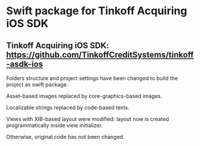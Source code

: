 # Swift package for Tinkoff Acquiring iOS SDK

## Tinkoff Acquiring iOS SDK: https://github.com/TinkoffCreditSystems/tinkoff-asdk-ios

Folders structure and project settings have been changed to build the project as swift package.

Asset-based images replaced by core-graphics-based images.

Localizable strings replaced by code-based texts.

Views with XIB-based layout were modified: layout now is created programmatically inside view initializer.

Otherwise, original code has not been changed.
